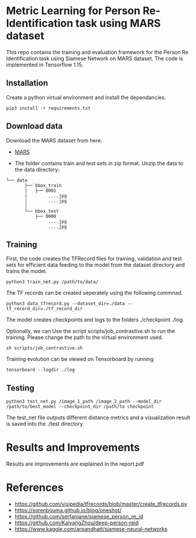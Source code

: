 # Metric Learning for Person Re-Identification task using MARS dataset
This repo contains the training and evaluation framework for the Person Re Identification task using Siamese Network on MARS dataset. The code is implemented in Tensorflow 1.15.



## Installation
Create a python virtual environment and install the dependancies.

```
pip3 install -r requirements.txt
```

## Download data

Download the MARS dataset from here:
* [MARS](https://drive.google.com/drive/folders/0B6tjyrV1YrHeMVV2UFFXQld6X1E?amp%3Busp=sharing) 

- The folder contains train and test sets in zip format. Unzip the data to the data directory:

```plain
└── data
       ├── bbox_train    
       |   ├── 0001
       |        ....jpg
       |        ....jpg
       |
       └── bbox_test     
           ├── 0000 
                ....jpg
                ....jpg

```

## Training 

First, the code creates the TFRecord files for training, validation and test sets for efficient data feeding to the model from the dataset directory and trains the model.

```
python3 train_net.py /path/to/data/
```

The TF records can be created seperately using the following commnad.
```
python3 data_tfrecord.py --dataset_dir=./data --tf_record_dir=./tf_record_dir
```

The model creates checkpoints and logs to the folders ./checkpoint ./log.

Optionally, we can Use the script scripts/job_contrastive.sh to run the training. Please change the path to the virtual environment used.

```
sh scripts/job_contrastive.sh
```

Training evolution can be viewed on Tensorboard by running
```
tensorboard --logdir ./log
```

## Testing 

```
python3 test_net.py /image_1_path /image_2_path --model_dir /path/to/best_model --checkpoint_dir /path/to checkpoint
```

The test_net file outputs different distance metrics and a visualization result is saved into the ./test directory.  


# Results and Improvements

Results are improvements are explained in the report.pdf

# References

- https://github.com/visipedia/tfrecords/blob/master/create_tfrecords.py
- https://sorenbouma.github.io/blog/oneshot/
- https://github.com/serfaniane/siamese_person_re_id
- https://github.com/KaiyangZhou/deep-person-reid
- https://www.kaggle.com/arpandhatt/siamese-neural-networks


